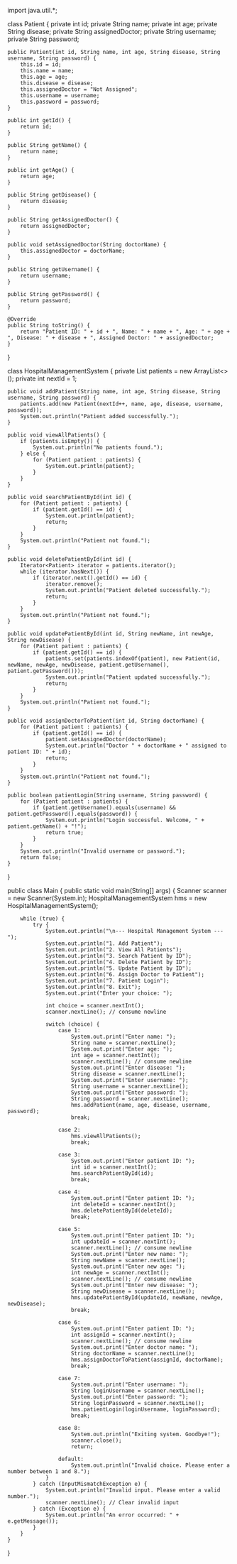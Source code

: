import java.util.*;

class Patient {
    private int id;
    private String name;
    private int age;
    private String disease;
    private String assignedDoctor;
    private String username;
    private String password;

    public Patient(int id, String name, int age, String disease, String username, String password) {
        this.id = id;
        this.name = name;
        this.age = age;
        this.disease = disease;
        this.assignedDoctor = "Not Assigned";
        this.username = username;
        this.password = password;
    }

    public int getId() {
        return id;
    }

    public String getName() {
        return name;
    }

    public int getAge() {
        return age;
    }

    public String getDisease() {
        return disease;
    }

    public String getAssignedDoctor() {
        return assignedDoctor;
    }

    public void setAssignedDoctor(String doctorName) {
        this.assignedDoctor = doctorName;
    }

    public String getUsername() {
        return username;
    }

    public String getPassword() {
        return password;
    }

    @Override
    public String toString() {
        return "Patient ID: " + id + ", Name: " + name + ", Age: " + age + ", Disease: " + disease + ", Assigned Doctor: " + assignedDoctor;
    }
}

class HospitalManagementSystem {
    private List<Patient> patients = new ArrayList<>();
    private int nextId = 1;

    public void addPatient(String name, int age, String disease, String username, String password) {
        patients.add(new Patient(nextId++, name, age, disease, username, password));
        System.out.println("Patient added successfully.");
    }

    public void viewAllPatients() {
        if (patients.isEmpty()) {
            System.out.println("No patients found.");
        } else {
            for (Patient patient : patients) {
                System.out.println(patient);
            }
        }
    }

    public void searchPatientById(int id) {
        for (Patient patient : patients) {
            if (patient.getId() == id) {
                System.out.println(patient);
                return;
            }
        }
        System.out.println("Patient not found.");
    }

    public void deletePatientById(int id) {
        Iterator<Patient> iterator = patients.iterator();
        while (iterator.hasNext()) {
            if (iterator.next().getId() == id) {
                iterator.remove();
                System.out.println("Patient deleted successfully.");
                return;
            }
        }
        System.out.println("Patient not found.");
    }

    public void updatePatientById(int id, String newName, int newAge, String newDisease) {
        for (Patient patient : patients) {
            if (patient.getId() == id) {
                patients.set(patients.indexOf(patient), new Patient(id, newName, newAge, newDisease, patient.getUsername(), patient.getPassword()));
                System.out.println("Patient updated successfully.");
                return;
            }
        }
        System.out.println("Patient not found.");
    }

    public void assignDoctorToPatient(int id, String doctorName) {
        for (Patient patient : patients) {
            if (patient.getId() == id) {
                patient.setAssignedDoctor(doctorName);
                System.out.println("Doctor " + doctorName + " assigned to patient ID: " + id);
                return;
            }
        }
        System.out.println("Patient not found.");
    }

    public boolean patientLogin(String username, String password) {
        for (Patient patient : patients) {
            if (patient.getUsername().equals(username) && patient.getPassword().equals(password)) {
                System.out.println("Login successful. Welcome, " + patient.getName() + "!");
                return true;
            }
        }
        System.out.println("Invalid username or password.");
        return false;
    }
}

public class Main {
    public static void main(String[] args) {
        Scanner scanner = new Scanner(System.in);
        HospitalManagementSystem hms = new HospitalManagementSystem();

        while (true) {
            try {
                System.out.println("\n--- Hospital Management System ---");
                System.out.println("1. Add Patient");
                System.out.println("2. View All Patients");
                System.out.println("3. Search Patient by ID");
                System.out.println("4. Delete Patient by ID");
                System.out.println("5. Update Patient by ID");
                System.out.println("6. Assign Doctor to Patient");
                System.out.println("7. Patient Login");
                System.out.println("8. Exit");
                System.out.print("Enter your choice: ");

                int choice = scanner.nextInt();
                scanner.nextLine(); // consume newline

                switch (choice) {
                    case 1:
                        System.out.print("Enter name: ");
                        String name = scanner.nextLine();
                        System.out.print("Enter age: ");
                        int age = scanner.nextInt();
                        scanner.nextLine(); // consume newline
                        System.out.print("Enter disease: ");
                        String disease = scanner.nextLine();
                        System.out.print("Enter username: ");
                        String username = scanner.nextLine();
                        System.out.print("Enter password: ");
                        String password = scanner.nextLine();
                        hms.addPatient(name, age, disease, username, password);
                        break;

                    case 2:
                        hms.viewAllPatients();
                        break;

                    case 3:
                        System.out.print("Enter patient ID: ");
                        int id = scanner.nextInt();
                        hms.searchPatientById(id);
                        break;

                    case 4:
                        System.out.print("Enter patient ID: ");
                        int deleteId = scanner.nextInt();
                        hms.deletePatientById(deleteId);
                        break;

                    case 5:
                        System.out.print("Enter patient ID: ");
                        int updateId = scanner.nextInt();
                        scanner.nextLine(); // consume newline
                        System.out.print("Enter new name: ");
                        String newName = scanner.nextLine();
                        System.out.print("Enter new age: ");
                        int newAge = scanner.nextInt();
                        scanner.nextLine(); // consume newline
                        System.out.print("Enter new disease: ");
                        String newDisease = scanner.nextLine();
                        hms.updatePatientById(updateId, newName, newAge, newDisease);
                        break;

                    case 6:
                        System.out.print("Enter patient ID: ");
                        int assignId = scanner.nextInt();
                        scanner.nextLine(); // consume newline
                        System.out.print("Enter doctor name: ");
                        String doctorName = scanner.nextLine();
                        hms.assignDoctorToPatient(assignId, doctorName);
                        break;

                    case 7:
                        System.out.print("Enter username: ");
                        String loginUsername = scanner.nextLine();
                        System.out.print("Enter password: ");
                        String loginPassword = scanner.nextLine();
                        hms.patientLogin(loginUsername, loginPassword);
                        break;

                    case 8:
                        System.out.println("Exiting system. Goodbye!");
                        scanner.close();
                        return;

                    default:
                        System.out.println("Invalid choice. Please enter a number between 1 and 8.");
                }
            } catch (InputMismatchException e) {
                System.out.println("Invalid input. Please enter a valid number.");
                scanner.nextLine(); // Clear invalid input
            } catch (Exception e) {
                System.out.println("An error occurred: " + e.getMessage());
            }
        }
    }
}
